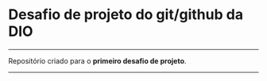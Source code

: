 # Desafio de projeto do git/github da DIO
***
Repositório criado para o **primeiro desafio de projeto**.
***
